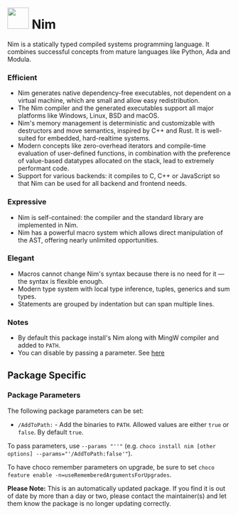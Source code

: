 # <img src="https://cdn.jsdelivr.net/gh/naveen521kk/au-packages/icons/nim.png" width="48" height="48"/> Nim

Nim is a statically typed compiled systems programming language. It combines successful concepts from mature languages like Python, Ada and Modula.

### Efficient
- Nim generates native dependency-free executables, not dependent on a virtual machine, which are small and allow easy redistribution.
- The Nim compiler and the generated executables support all major platforms like Windows, Linux, BSD and macOS.
- Nim's memory management is deterministic and customizable with destructors and move semantics, inspired by C++ and Rust. It is well-suited for embedded, hard-realtime systems.
- Modern concepts like zero-overhead iterators and compile-time evaluation of user-defined functions, in combination with the preference of value-based datatypes allocated on the stack, lead to extremely performant code.
- Support for various backends: it compiles to C, C++ or JavaScript so that Nim can be used for all backend and frontend needs.

### Expressive
- Nim is self-contained: the compiler and the standard library are implemented in Nim.
- Nim has a powerful macro system which allows direct manipulation of the AST, offering nearly unlimited opportunities.

### Elegant
- Macros cannot change Nim's syntax because there is no need for it — the syntax is flexible enough.
- Modern type system with local type inference, tuples, generics and sum types.
- Statements are grouped by indentation but can span multiple lines.

### Notes
- By default this package install's Nim along with MingW compiler and added to `PATH`.
- You can disable by passing a parameter. See [here](#package-specific)

## Package Specific
### Package Parameters

The following package parameters can be set:
- `/AddToPath:` - Add the binaries to `PATH`. Allowed values are either `true` or `false`. By default `true`. 

To pass parameters, use `--params "''"` (e.g. `choco install nim [other options] --params="'/AddToPath:false'"`).

To have choco remember parameters on upgrade, be sure to set `choco feature enable -n=useRememberedArgumentsForUpgrades`.

**Please Note:** This is an automatically updated package. If you find it is out of date by more than a day or two, please contact the maintainer(s) and let them know the package is no longer updating correctly.
